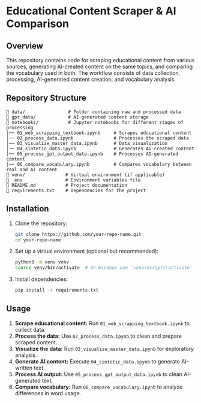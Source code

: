 # Educational Content Scraper & AI Comparison

## Overview
This repository contains code for scraping educational content from various sources, generating AI-created content on the same topics, and comparing the vocabulary used in both. The workflow consists of data collection, processing, AI-generated content creation, and vocabulary analysis.

## Repository Structure
```
📂 data/                # Folder containing raw and processed data
📂 gpt_data/            # AI-generated content storage
📂 notebooks/           # Jupyter notebooks for different stages of processing
│── 01_web_scrapping_textbook.ipynb     # Scrapes educational content
│── 02_process_data.ipynb               # Processes the scraped data
│── 03_visualize_master_data.ipynb      # Data visualization
│── 04_sintetic_data.ipynb              # Generates AI-created content
│── 05_process_gpt_output_data.ipynb    # Processes AI-generated content
│── 06_compare_vocabulary.ipynb         # Compares vocabulary between real and AI content
📂 venv/               # Virtual environment (if applicable)
📄 .env                # Environment variables file
📄 README.md           # Project documentation
📄 requirements.txt    # Dependencies for the project
```

## Installation
1. Clone the repository:
   ```bash
   git clone https://github.com/your-repo-name.git
   cd your-repo-name
   ```
2. Set up a virtual environment (optional but recommended):
   ```bash
   python3 -m venv venv
   source venv/bin/activate  # On Windows use `venv\Scripts\activate`
   ```
3. Install dependencies:
   ```bash
   pip install -r requirements.txt
   ```

## Usage
1. **Scrape educational content:** Run `01_web_scrapping_textbook.ipynb` to collect data.
2. **Process the data:** Use `02_process_data.ipynb` to clean and prepare scraped content.
3. **Visualize the data:** Run `03_visualize_master_data.ipynb` for exploratory analysis.
4. **Generate AI content:** Execute `04_sintetic_data.ipynb` to generate AI-written text.
5. **Process AI output:** Use `05_process_gpt_output_data.ipynb` to clean AI-generated text.
6. **Compare vocabulary:** Run `06_compare_vocabulary.ipynb` to analyze differences in word usage.


